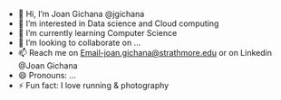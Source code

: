 - 👋 Hi, I’m Joan Gichana @jgichana
- 👀 I’m interested in Data science and Cloud computing
- 🌱 I’m currently learning Computer Science 
- 💞️ I’m looking to collaborate on ...
- 📫 Reach me on Email-joan.gichana@strathmore.edu or on Linkedin @Joan Gichana
- 😄 Pronouns: ...
- ⚡ Fun fact: I love running & photography

<!---
jgichana/jgichana is a ✨ special ✨ repository because its `README.md` (this file) appears on your GitHub profile.
You can click the Preview link to take a look at your changes.
--->
